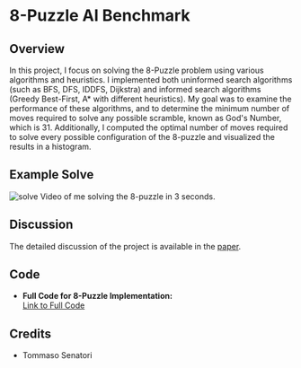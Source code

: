 # 8-Puzzle AI Benchmark

## Overview
In this project, I focus on solving the 8-Puzzle problem using various algorithms and heuristics. I implemented both uninformed search algorithms (such as BFS, DFS, IDDFS, Dijkstra) and informed search algorithms (Greedy Best-First, A* with different heuristics). My goal was to examine the performance of these algorithms, and to determine the minimum number of moves required to solve any possible scramble, known as God's Number, which is 31. Additionally, I computed the optimal number of moves required to solve every possible configuration of the 8-puzzle and visualized the results in a histogram.

## Example Solve
![solve](https://github.com/user-attachments/assets/be8c001f-f32a-4615-b665-6f0ef651caa9)
Video of me solving the 8-puzzle in 3 seconds.

## Discussion
The detailed discussion of the project is available in the [paper](8_puzzle.pdf).

## Code
- **Full Code for 8-Puzzle Implementation:**  
  [Link to Full Code](8puzzle_Code.ipynb)

## Credits
- Tommaso Senatori
